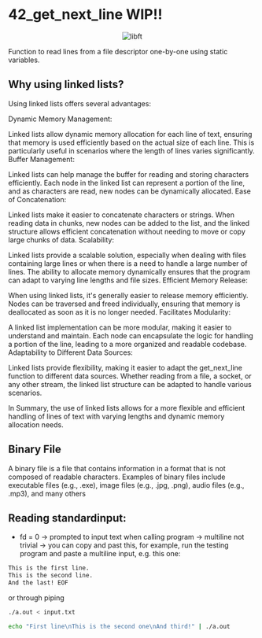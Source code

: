 # 42_get_next_line WIP!!

<p align="center">
    <img src="https://github.com/alx-sch/42_get_next_line/assets/134595144/4c3cadb7-0375-4908-a67a-a90bd865ea6d" alt="libft" />
</p>

Function to read lines from a file descriptor one-by-one using static variables.


## Why using linked lists?
Using linked lists offers several advantages:

Dynamic Memory Management:

Linked lists allow dynamic memory allocation for each line of text, ensuring that memory is used efficiently based on the actual size of each line. This is particularly useful in scenarios where the length of lines varies significantly.
Buffer Management:

Linked lists can help manage the buffer for reading and storing characters efficiently. Each node in the linked list can represent a portion of the line, and as characters are read, new nodes can be dynamically allocated.
Ease of Concatenation:

Linked lists make it easier to concatenate characters or strings. When reading data in chunks, new nodes can be added to the list, and the linked structure allows efficient concatenation without needing to move or copy large chunks of data.
Scalability:

Linked lists provide a scalable solution, especially when dealing with files containing large lines or when there is a need to handle a large number of lines. The ability to allocate memory dynamically ensures that the program can adapt to varying line lengths and file sizes.
Efficient Memory Release:

When using linked lists, it's generally easier to release memory efficiently. Nodes can be traversed and freed individually, ensuring that memory is deallocated as soon as it is no longer needed.
Facilitates Modularity:

A linked list implementation can be more modular, making it easier to understand and maintain. Each node can encapsulate the logic for handling a portion of the line, leading to a more organized and readable codebase.
Adaptability to Different Data Sources:

Linked lists provide flexibility, making it easier to adapt the get_next_line function to different data sources. Whether reading from a file, a socket, or any other stream, the linked list structure can be adapted to handle various scenarios.

In Summary, the use of linked lists allows for a more flexible and efficient handling of lines of text with varying lengths and dynamic memory allocation needs.

## Binary File   
A binary file is a file that contains information in a format that is not composed of readable characters. 
Examples of binary files include executable files (e.g., .exe), image files (e.g., .jpg, .png), audio files (e.g., .mp3), and many others

## Reading standardinput:
- fd = 0 -> prompted to input text when calling program -> multiline not trivial -> you can copy and past this, for example, run the testing program and paste a multiline input, e.g. this one:
```bash
This is the first line.
This is the second line.
And the last! EOF
```

or through piping

```bash
./a.out < input.txt
```

```bash
echo "First line\nThis is the second one\nAnd third!" | ./a.out
```
